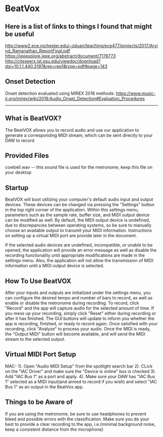 # BeatVox
## Here is a list of links to things I found that might be useful
http://www2.ece.rochester.edu/~zduan/teaching/ece477/projects/2017/Arvind_Ramanathan_ReportFinal.pdf
https://ieeexplore.ieee.org/abstract/document/7178773
http://citeseerx.ist.psu.edu/viewdoc/download?doi=10.1.1.440.3197&rep=rep1&type=pdf#page=143

## Onset Detection
Onset detection evaluated using MIREX 2018 methods: https://www.music-ir.org/mirex/wiki/2018:Audio_Onset_Detection#Evaluation_Procedures

----------------------------------------------------------------
## What is BeatVOX?
The BeatVOX allows you to record audio and use our application to generate a corresponding MIDI stream, which can be sent directly to your DAW to record
  
## Provided Files
cowbell.wav -- this sound file is used for the metronome, keep this file on your desktop
  
## Startup
BeatVOX will boot utilizing your computer's default audio input and output devices.  These devices can be changed via pressing the "Settings" button in the top right corner of the application.  Within this settings menu, parameters such as the sample rate, buffer size, and MIDI output device can be modified as well.  By default, the MIDI output device is undefined, due to discrepancies between operating systems, so be sure to manually choose an available output to transmit your MIDI information.  Instructions on setting up a virtual MIDI port are provide later in the document.

If the selected audio devices are undefined, incompatible, or unable to be opened, the application will provide an error message as well as disable the recording functionality until appropriate modifications are made in the settings menu.  Also, the application will not allow the transmission of MIDI information until a MIDI output device is selected.

## How To Use BeatVOX
After your inputs and outputs are initialized under the settings menu, you can configure the desired tempo and number of bars to record, as well as enable or disable the metronome during recording. To record, click "Record" and the app will capture audio for the selected amount of time. If you mess up your recording, simply click "Reset" either during recording or after it has finished. The GUI buttons will update to inform you whether the app is recording, finished, or ready to record again. Once satisfied with your recording, click "Analyze" to process your audio. Once the MIDI is ready, the "Output MIDI" button will become available, and will send the MIDI stream to the selected output. 
  
## Virtual MIDI Port Setup
MAC-
  1). Open "Audio MIDI Setup" from the spotlight search bar
  2). CLick on the "IAC Driver" and make sure the "Device is online" box is checked
  3). Add "IAC Bus 1" as a port and apply.
  4). Make sure your DAW has "IAC Bus 1" selected as a MIDI input(and armed to record if you wish) and select "IAC Bus 1" as an output in the BeatVox app.
 
## Things to be Aware of
If you are using the metronome, be sure to use headphones to prevent bleed and possible errors with the classification.
Make sure you do your best to provide a clear recording to the app, i.e.(minimal background noise, keep a consistent distance from the microphone)

